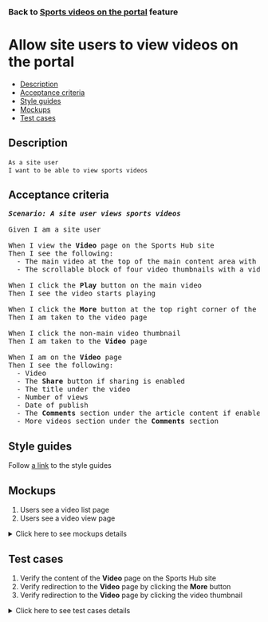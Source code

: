 ### Back to [Sports videos on the portal](../../) feature

# Allow site users to view videos on the portal

- [Description](#description)
- [Acceptance criteria](#acceptance-criteria)
- [Style guides](#style-guides)
- [Mockups](#mockups)
- [Test cases](#test-cases)

## Description

    As a site user
    I want to be able to view sports videos

## Acceptance criteria

<pre>
<b><i>Scenario: A site user views sports videos</i></b>

Given I am a site user

When I view the <b>Video</b> page on the Sports Hub site
Then I see the following:
  - The main video at the top of the main content area with the <b>More</b> button in the upper-right corner of the main video
  - The scrollable block of four video thumbnails with a video title

When I click the <b>Play</b> button on the main video
Then I see the video starts playing

When I click the <b>More</b> button at the top right corner of the main video
Then I am taken to the video page

When I click the non-main video thumbnail
Then I am taken to the <b>Video</b> page

When I am on the <b>Video</b> page
Then I see the following:
  - Video
  - The <b>Share</b> button if sharing is enabled
  - The title under the video
  - Number of views
  - Date of publish
  - The <b>Comments</b> section under the article content if enabled
  - More videos section under the <b>Comments</b> section
</pre>

## Style guides

Follow [a link](https://www.figma.com/proto/0zkkf5WC77OSpvyD6YXpFE/Style-guides?page-id=0%3A1&node-id=19%3A5368&viewport=266%2C48%2C0.54&scaling=min-zoom&starting-point-node-id=19%3A5368) to the style guides

## Mockups

1. Users see a video list page
2. Users see a video view page

<details>
  <summary>Click here to see mockups details</summary>

**1. Users see a video list page:**

![Users see a video list page](/sports_hub_portal/web_application_features/video_page/images/user_video_list_page.png)

**2. Users see a video view page:**

![Users see a video view page](/sports_hub_portal/web_application_features/video_page/images/user_video_view_page.png)

</details>

## Test cases

1. Verify the content of the <b>Video</b> page on the Sports Hub site
2. Verify redirection to the <b>Video</b> page by clicking the <b>More</b> button
3. Verify redirection to the <b>Video</b> page by clicking the video thumbnail

<details>
  <summary>Click here to see test cases details</summary>

### **#1. Verify the content of the Video page on the Sports Hub site**

|Preconditions|Steps|Expected result
--------------|-----|----------
|- Go to the <b>Video</b> page on the Sports Hub site|1) Observe the page|1) The <b>Video</b> page contains the following:</br>- The main video at the top of the main content area with the <b>More</b> button at the top right corner of a video</br>- The scrollable block consisting of four video thumbnails with video titles|


### **#2. Verify redirection to the Video page by clicking the More button**

|Preconditions|Steps|Expected result
--------------|-----|----------
|- Go to the <b>Video</b> page on the Sports Hub site|1) In the upper-right corner of the main video, click <b>More</b>|1) The user is redirected to the <b>Video</b> page|

### **#3. Verify redirection to the Video page by clicking the video thumbnail**

|Preconditions|Steps|Expected result
--------------|-----|----------
|- Go to the <b>Video</b> page on the Sports Hub site|1) Click non-main videos thumbnail|2) The user is redirected to the <b>Video</b> page|

</details>
